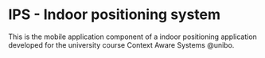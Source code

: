 # IPS - Indoor positioning system

<!-- [![HitCount](https://hits.dwyl.com/micheledinelli/sca-frontend.svg)](https://hits.dwyl.com/micheledinelli/sca-frontend) -->

This is the mobile application component of a indoor positioning application developed for the university course Context Aware Systems @unibo.

<!-- ![alt](public/screenshot-home.png) -->
